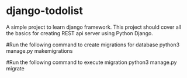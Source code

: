 # django-todolist
A simple project to learn django framework. This project should cover all the basics for creating REST api server using Python Django.

#Run the following command to create migrations for database
python3 manage.py makemigrations

#Run the following command to execute migration
python3 manage.py migrate

